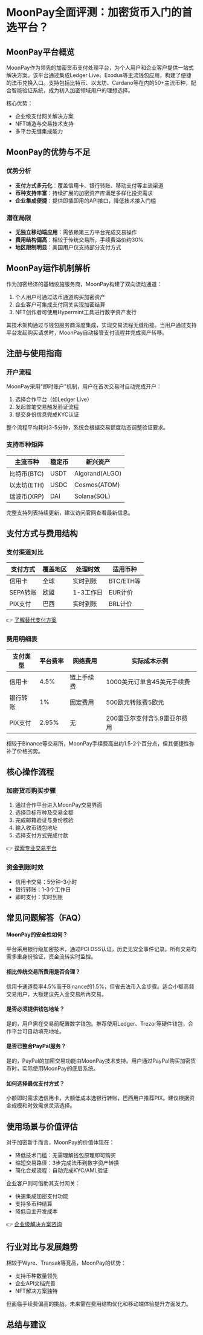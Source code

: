 # MoonPay全面评测：加密货币入门的首选平台？

## MoonPay平台概览

MoonPay作为领先的加密货币支付处理平台，为个人用户和企业客户提供一站式解决方案。该平台通过集成Ledger Live、Exodus等主流钱包应用，构建了便捷的法币兑换入口。支持包括比特币、以太坊、Cardano等在内的50+主流币种，配合智能验证系统，成为初入加密领域用户的理想选择。

核心优势：
- 企业级支付网关解决方案
- NFT铸造与交易技术支持
- 多平台无缝集成能力

## MoonPay的优势与不足

### 优势分析
- **支付方式多元化**：覆盖信用卡、银行转账、移动支付等主流渠道
- **币种支持丰富**：持续扩展的加密资产库满足多样化投资需求
- **企业集成便捷**：提供即插即用的API接口，降低技术接入门槛

### 潜在局限
- **无独立移动端应用**：需依赖第三方平台完成交易操作
- **费用结构偏高**：相较于传统交易所，手续费溢价约30%
- **地区限制明显**：美国用户仅支持部分支付方式

## MoonPay运作机制解析

作为加密经济的基础设施服务商，MoonPay构建了双向流动通道：
1. 个人用户可通过法币通道购买加密资产
2. 企业客户可集成支付网关实现加密结算
3. NFT创作者可使用Hypermint工具进行数字资产发行

其技术架构通过与钱包服务商深度集成，实现交易流程无缝衔接。当用户通过支持平台发起购买请求时，MoonPay自动接管支付流程并完成资产转移。

## 注册与使用指南

### 开户流程
MoonPay采用"即时账户"机制，用户在首次交易时自动完成开户：
1. 选择合作平台（如Ledger Live）
2. 发起首笔交易触发验证流程
3. 提交身份信息完成KYC认证

整个流程平均耗时3-5分钟，系统会根据交易额度动态调整验证要求。

### 支持币种矩阵

| 主流币种 | 稳定币 | 新兴资产 |
|---------|--------|---------|
| 比特币(BTC) | USDT | Algorand(ALGO) |
| 以太坊(ETH) | USDC | Cosmos(ATOM) |
| 瑞波币(XRP) | DAI | Solana(SOL) |

完整支持列表持续更新，建议访问官网查看最新信息。

## 支付方式与费用结构

### 支付渠道对比

| 支付方式 | 覆盖地区 | 处理时效 | 适用币种 |
|---------|----------|----------|----------|
| 信用卡 | 全球 | 实时到账 | BTC/ETH等 |
| SEPA转账 | 欧盟 | 1-3工作日 | EUR计价 |
| PIX支付 | 巴西 | 实时到账 | BRL计价 |

👉 [了解替代支付方案](https://bit.ly/okx_welcome)

### 费用明细表

| 支付类型 | 平台费率 | 网络费用 | 实际成本示例 |
|----------|----------|----------|--------------|
| 信用卡 | 4.5% | 链上手续费 | 1000美元订单含45美元手续费 |
| 银行转账 | 1% | 固定费用 | 500欧元转账费5欧元 |
| PIX支付 | 2.95% | 无 | 200雷亚尔支付含5.9雷亚尔费用 |

相较于Binance等交易所，MoonPay手续费高出约1.5-2个百分点，但其便捷性弥补了价格劣势。

## 核心操作流程

### 加密货币购买步骤
1. 通过合作平台进入MoonPay交易界面
2. 选择目标币种及交易金额
3. 完成邮箱验证与身份核验
4. 输入收币钱包地址
5. 选择支付方式完成付款

👉 [探索专业交易平台](https://bit.ly/okx_welcome)

### 资金到账时效
- 信用卡交易：5分钟-3小时
- 银行转账：1-3个工作日
- 即时支付：实时到账

## 常见问题解答（FAQ）

#### MoonPay的安全性如何？
平台采用银行级加密技术，通过PCI DSS认证，历史无安全事件记录。所有交易均需多重身份验证，资金流转实时监控。

#### 相比传统交易所费用是否合理？
信用卡通道费率4.5%高于Binance的1.5%，但省去法币入金步骤。适合小额高频交易用户，大额建议先入金交易所再交易。

#### 是否必须提供钱包地址？
是的，用户需在交易前配置数字钱包。推荐使用Ledger、Trezor等硬件钱包，合作平台可自动填充地址。

#### 是否已整合PayPal服务？
是的，PayPal的加密交易功能由MoonPay技术支持。用户通过PayPal购买加密货币时，实际使用MoonPay的底层系统。

#### 如何选择最优支付方式？
小额即时需求选信用卡，大额低成本选银行转账，巴西用户推荐PIX。建议根据资金规模和时效需求灵活选择。

## 使用场景与价值评估

对于加密新手而言，MoonPay的价值体现在：
- 降低技术门槛：无需理解钱包原理即可购买
- 缩短交易路径：3步完成法币到数字资产转换
- 简化合规流程：自动完成KYC/AML验证

企业客户则可借助其支付网关：
- 快速集成加密支付功能
- 支持多币种结算
- 降低自主开发成本

👉 [企业级解决方案咨询](https://bit.ly/okx_welcome)

## 行业对比与发展趋势

相较于Wyre、Transak等竞品，MoonPay的优势：
- 支持币种数量领先
- 企业API文档完善
- NFT解决方案独特

但面临手续费偏高的挑战，未来需在费用结构优化和移动端体验提升方面发力。

## 总结与建议
